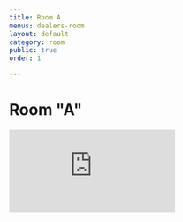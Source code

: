 ```yaml
---
title: Room A
menus: dealers-room
layout: default
category: room
public: true
order: 1

---
```

# Room "A"

<iframe src="https://vimeo.com/event/550212/embed" frameborder="0" allow="autoplay; fullscreen" allowfullscreen></iframe>

<iframe frameborder="0" class="nasfic-chat">
</iframe>
